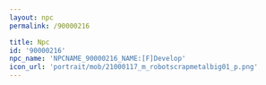 ```yaml
---
layout: npc
permalink: /90000216

title: Npc
id: '90000216'
npc_name: 'NPCNAME_90000216_NAME:[F]Develop'
icon_url: 'portrait/mob/21000117_m_robotscrapmetalbig01_p.png'
---
```

